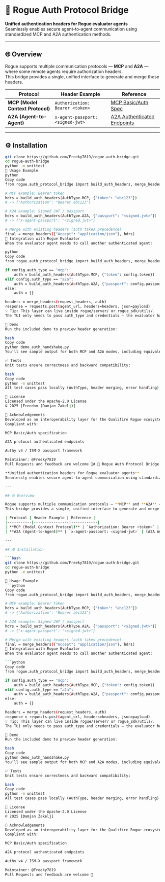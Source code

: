 # 🧩 Rogue Auth Protocol Bridge

**Unified authentication headers for Rogue evaluator agents**  
Seamlessly enables secure agent-to-agent communication using standardized MCP and A2A authentication methods.

---

## 🌐 Overview

Rogue supports multiple communication protocols — **MCP** and **A2A** — where some remote agents require authorization headers.  
This bridge provides a single, unified interface to generate and merge those headers.

| Protocol | Header Example | Reference |
|-----------|----------------|------------|
| **MCP (Model Context Protocol)** | `Authorization: Bearer <token>` | [MCP Basic/Auth Spec](https://modelcontextprotocol.io/specification/draft/basic/authorization) |
| **A2A (Agent-to-Agent)** | `x-agent-passport: <signed-jwt>` | [A2A Authenticated Endpoints](https://a2aprotocol.ai/docs/guide/a2a-samples-hello-world#authenticated-endpoints) |

---

## ⚙️ Installation

```bash
git clone https://github.com/Freeky7819/rogue-auth-bridge.git
cd rogue-auth-bridge
python -m unittest
🧠 Usage Example
python
Copy code
from rogue.auth_protocol_bridge import build_auth_headers, merge_headers, AuthType

# MCP example: Bearer token
hdrs = build_auth_headers(AuthType.MCP, {"token": "abc123"})
# -> {"Authorization": "Bearer abc123"}

# A2A example: Signed JWT / passport
hdrs = build_auth_headers(AuthType.A2A, {"passport": "<signed.jwt>"})
# -> {"x-agent-passport": "<signed.jwt>"}

# Merge with existing headers (auth takes precedence)
final = merge_headers({"Accept": "application/json"}, hdrs)
🧩 Integration with Rogue Evaluator
When the evaluator agent needs to call another authenticated agent:

python
Copy code
from rogue.auth_protocol_bridge import build_auth_headers, merge_headers, AuthType

if config.auth_type == "mcp":
    auth = build_auth_headers(AuthType.MCP, {"token": config.token})
elif config.auth_type == "a2a":
    auth = build_auth_headers(AuthType.A2A, {"passport": config.passport})
else:
    auth = {}

headers = merge_headers(request_headers, auth)
response = requests.post(agent_url, headers=headers, json=payload)
💡 Tip: This layer can live inside rogue/server/ or rogue_sdk/utils/.
The TUI only needs to pass auth_type and credentials — the evaluator handles the rest.

🧪 Demo
Run the included demo to preview header generation:

bash
Copy code
python demo_auth_handshake.py
You’ll see sample output for both MCP and A2A modes, including equivalent curl commands.

✅ Tests
Unit tests ensure correctness and backward compatibility:

bash
Copy code
python -m unittest
All test cases pass locally (AuthType, header merging, error handling).

📜 License
Licensed under the Apache-2.0 License
© 2025 [Freedom (Damjan Žakelj)]

🤝 Acknowledgements
Developed as an interoperability layer for the Qualifire Rogue ecosystem.
Compliant with:

MCP Basic/Auth specification

A2A protocol authenticated endpoints

Authy v4 / ISM-X passport framework

Maintainer: @Freeky7819
Pull Requests and feedback are welcome 🚀# 🧩 Rogue Auth Protocol Bridge

**Unified authentication headers for Rogue evaluator agents**  
Seamlessly enables secure agent-to-agent communication using standardized MCP and A2A authentication methods.

---

## 🌐 Overview

Rogue supports multiple communication protocols — **MCP** and **A2A** — where some remote agents require authorization headers.  
This bridge provides a single, unified interface to generate and merge those headers.

| Protocol | Header Example | Reference |
|-----------|----------------|------------|
| **MCP (Model Context Protocol)** | `Authorization: Bearer <token>` | [MCP Basic/Auth Spec](https://modelcontextprotocol.io/specification/draft/basic/authorization) |
| **A2A (Agent-to-Agent)** | `x-agent-passport: <signed-jwt>` | [A2A Authenticated Endpoints](https://a2aprotocol.ai/docs/guide/a2a-samples-hello-world#authenticated-endpoints) |

---

## ⚙️ Installation

```bash
git clone https://github.com/Freeky7819/rogue-auth-bridge.git
cd rogue-auth-bridge
python -m unittest

🧠 Usage Example
```python
Copy code
from rogue.auth_protocol_bridge import build_auth_headers, merge_headers, AuthType

# MCP example: Bearer token
hdrs = build_auth_headers(AuthType.MCP, {"token": "abc123"})
# -> {"Authorization": "Bearer abc123"}

# A2A example: Signed JWT / passport
hdrs = build_auth_headers(AuthType.A2A, {"passport": "<signed.jwt>"})
# -> {"x-agent-passport": "<signed.jwt>"}

# Merge with existing headers (auth takes precedence)
final = merge_headers({"Accept": "application/json"}, hdrs)
🧩 Integration with Rogue Evaluator
When the evaluator agent needs to call another authenticated agent:

```python
Copy code
from rogue.auth_protocol_bridge import build_auth_headers, merge_headers, AuthType

if config.auth_type == "mcp":
    auth = build_auth_headers(AuthType.MCP, {"token": config.token})
elif config.auth_type == "a2a":
    auth = build_auth_headers(AuthType.A2A, {"passport": config.passport})
else:
    auth = {}

headers = merge_headers(request_headers, auth)
response = requests.post(agent_url, headers=headers, json=payload)
💡 Tip: This layer can live inside rogue/server/ or rogue_sdk/utils/.
The TUI only needs to pass auth_type and credentials — the evaluator handles the rest.

🧪 Demo
Run the included demo to preview header generation:

bash
Copy code
python demo_auth_handshake.py
You’ll see sample output for both MCP and A2A modes, including equivalent curl commands.

✅ Tests
Unit tests ensure correctness and backward compatibility:

bash
Copy code
python -m unittest
All test cases pass locally (AuthType, header merging, error handling).

📜 License
Licensed under the Apache-2.0 License
© 2025 [Damjan Žakelj]

🤝 Acknowledgements
Developed as an interoperability layer for the Qualifire Rogue ecosystem.
Compliant with:

MCP Basic/Auth specification

A2A protocol authenticated endpoints

Authy v4 / ISM-X passport framework

Maintainer: @Freeky7819
Pull Requests and feedback are welcome 🚀

